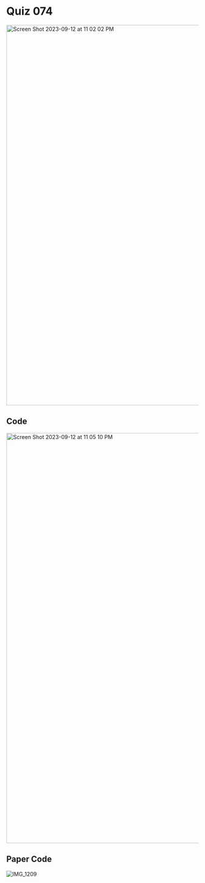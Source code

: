 # Quiz 074

<img width="994" alt="Screen Shot 2023-09-12 at 11 02 02 PM" src="https://github.com/jonathanye29/year_2/assets/111751273/146e7083-ba70-49fd-a242-d842384f153b">

## Code
<img width="1072" alt="Screen Shot 2023-09-12 at 11 05 10 PM" src="https://github.com/jonathanye29/year_2/assets/111751273/29e4b906-98ea-4bad-ac53-5357095c1221">


## Paper Code
![IMG_1209](https://github.com/jonathanye29/year_2/assets/111751273/d319ef64-3edb-4ddd-86bf-ad180e3836c9)
